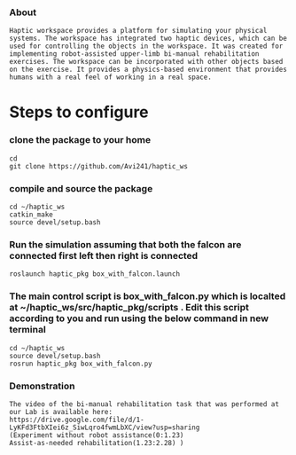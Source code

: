 ### About
```
Haptic workspace provides a platform for simulating your physical systems. The workspace has integrated two haptic devices, which can be used for controlling the objects in the workspace. It was created for implementing robot-assisted upper-limb bi-manual rehabilitation exercises. The workspace can be incorporated with other objects based on the exercise. It provides a physics-based environment that provides humans with a real feel of working in a real space.
```
# Steps to configure

### clone the package to your home

```
cd
git clone https://github.com/Avi241/haptic_ws
```

### compile and source the package 

```
cd ~/haptic_ws
catkin_make
source devel/setup.bash
```

### Run the simulation assuming that both the falcon are connected first left then right is connected 

```
roslaunch haptic_pkg box_with_falcon.launch
```

### The main control script is box_with_falcon.py which is localted at  ~/haptic_ws/src/haptic_pkg/scripts . Edit this script according to you and run using the below command in new terminal



```
cd ~/haptic_ws
source devel/setup.bash
rosrun haptic_pkg box_with_falcon.py

```
### Demonstration
```
The video of the bi-manual rehabilitation task that was performed at our Lab is available here:
https://drive.google.com/file/d/1-LyKFd3FtbXIei6z_SiwLqro4fwmLbXC/view?usp=sharing
(Experiment without robot assistance(0:1.23)
Assist-as-needed rehabilitation(1.23:2.28) ) 
```

